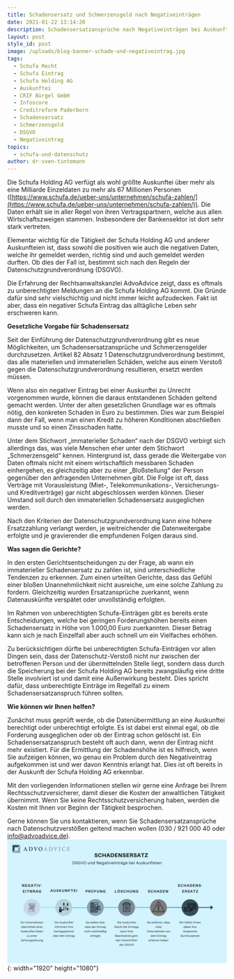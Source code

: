 ```yaml
---
title: Schadensersatz und Schmerzensgeld nach Negativeinträgen
date: 2021-01-22 13:14:20
description: Schadensersatzansprüche nach Negativeinträgen bei Auskunfteien geltend machen
layout: post
style_id: post
image: /uploads/blog-banner-schade-und-negativeintrag.jpg
tags:
  - Schufa Recht
  - Schufa Eintrag
  - Schufa Holding AG
  - Auskunftei
  - CRIF Bürgel GmbH
  - Infoscore
  - Creditreform Paderborn
  - Schadensersatz
  - Schmerzensgeld
  - DSGVO
  - Negativeintrag
topics:
  - schufa-und-datenschutz
author: dr-sven-tintemann
---
```


Die Schufa Holding AG verfügt als wohl grö&szlig;te Auskunftei über mehr als eine Milliarde Einzeldaten zu mehr als 67 Millionen Personen ([https://www.schufa.de/ueber-uns/unternehmen/schufa-zahlen/](https://www.schufa.de/ueber-uns/unternehmen/schufa-zahlen/)). Die Daten erhält sie in aller Regel von ihren Vertragspartnern, welche aus allen Wirtschaftszweigen stammen. Insbesondere der Bankensektor ist dort sehr stark vertreten. &nbsp;

Elementar wichtig für die Tätigkeit der Schufa Holding AG und anderer Auskunfteien ist, dass sowohl die positiven wie auch die negativen Daten, welche ihr gemeldet werden, richtig sind und auch gemeldet werden durften. Ob dies der Fall ist, bestimmt sich nach den Regeln der Datenschutzgrundverordnung (DSGVO).

Die Erfahrung der Rechtsanwaltskanzlei AdvoAdvice zeigt, dass es oftmals zu unberechtigten Meldungen an die Schufa Holding AG kommt. Die Gründe dafür sind sehr vielschichtig und nicht immer leicht aufzudecken. Fakt ist aber, dass ein negativer Schufa Eintrag das alltägliche Leben sehr erschweren kann.

**Gesetzliche Vorgabe für Schadensersatz**

Seit der Einführung der Datenschutzgrundverordnung gibt es neue Möglichkeiten, um Schadensersatzansprüche und Schmerzensgelder durchzusetzen. Artikel 82 Absatz 1 Datenschutzgrundverordnung bestimmt, das alle materiellen und immateriellen Schäden, welche aus einem Versto&szlig; gegen die Datenschutzgrundverordnung resultieren, ersetzt werden müssen.

Wenn also ein negativer Eintrag bei einer Auskunftei zu Unrecht vorgenommen wurde, können die daraus entstandenen Schäden geltend gemacht werden. Unter der alten gesetzlichen Grundlage war es oftmals nötig, den konkreten Schaden in Euro zu bestimmen. Dies war zum Beispiel dann der Fall, wenn man einen Kredit zu höheren Konditionen abschlie&szlig;en musste und so einen Zinsschaden hatte.

Unter dem Stichwort „immaterieller Schaden“ nach der DSGVO verbirgt sich allerdings das, was viele Menschen eher unter dem Stichwort „Schmerzensgeld“ kennen. Hintergrund ist, dass gerade die Weitergabe von Daten oftmals nicht mit einem wirtschaftlich messbaren Schaden einhergehen, es gleichzeitig aber zu einer „Blo&szlig;stellung“ der Person gegenüber den anfragenden Unternehmen gibt. Die Folge ist oft, dass Verträge mit Vorausleistung (Miet-, Telekommunikations-, Versicherungs- und Kreditverträge) gar nicht abgeschlossen werden können. Dieser Umstand soll durch den immateriellen Schadensersatz ausgeglichen werden.

Nach den Kriterien der Datenschutzgrundverordnung kann eine höhere Ersatzzahlung verlangt werden, je weitreichender die Datenweitergabe erfolgte und je gravierender die empfundenen Folgen daraus sind.

**Was sagen die Gerichte?**

In den ersten Gerichtsentscheidungen zu der Frage, ab wann ein immaterieller Schadensersatz zu zahlen ist, sind unterschiedliche Tendenzen zu erkennen. Zum einen urteilten Gerichte, dass das Gefühl einer blo&szlig;en Unannehmlichkeit nicht ausreiche, um eine solche Zahlung zu fordern. Gleichzeitig wurden Ersatzansprüche zuerkannt, wenn Datenauskünfte verspätet oder unvollständig erfolgten.

Im Rahmen von unberechtigten Schufa-Einträgen gibt es bereits erste Entscheidungen, welche bei geringen Forderungshöhen bereits einen Schadensersatz in Höhe von 1.000,00 Euro zuerkannten. Dieser Betrag kann sich je nach Einzelfall aber auch schnell um ein Vielfaches erhöhen.

Zu berücksichtigen dürfte bei unberechtigten Schufa-Einträgen vor allen Dingen sein, dass der Datenschutz-Versto&szlig; nicht nur zwischen der betroffenen Person und der übermittelnden Stelle liegt, sondern dass durch die Speicherung bei der Schufa Holding AG bereits zwangsläufig eine dritte Stelle involviert ist und damit eine Au&szlig;enwirkung besteht. Dies spricht dafür, dass unberechtigte Einträge im Regelfall zu einem Schadensersatzanspruch führen sollten.

**Wie können wir Ihnen helfen?**

Zunächst muss geprüft werde, ob die Datenübermittlung an eine Auskunftei berechtigt oder unberechtigt erfolgte. Es ist dabei erst einmal egal, ob die Forderung ausgeglichen oder ob der Eintrag schon gelöscht ist. Ein Schadensersatzanspruch besteht oft auch dann, wenn der Eintrag nicht mehr existiert. Für die Ermittlung der Schadenshöhe ist es hilfreich, wenn Sie aufzeigen können, wo genau ein Problem durch den Negativeintrag aufgekommen ist und wer davon Kenntnis erlangt hat. Dies ist oft bereits in der Auskunft der Schufa Holding AG erkennbar.

Mit den vorliegenden Informationen stellen wir gerne eine Anfrage bei Ihrem Rechtsschutzversicherer, damit dieser die Kosten der anwaltlichen Tätigkeit übernimmt. Wenn Sie keine Rechtsschutzversicherung haben, werden die Kosten mit Ihnen vor Beginn der Tätigkeit besprochen.

Gerne können Sie uns kontaktieren, wenn Sie Schadensersatzansprüche nach Datenschutzverstö&szlig;en geltend machen wollen (030 / 921 000 40 oder info@advoadvice.de).![](/uploads/dsgvo-schade.jpg){: width="1920" height="1080"}
